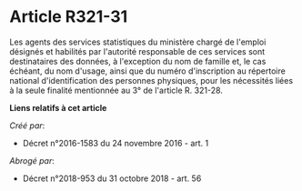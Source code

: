 # Article R321-31

Les agents des services statistiques du ministère chargé de l'emploi désignés et habilités par l'autorité responsable de ces
services sont destinataires des données, à l'exception du nom de famille et, le cas échéant, du nom d'usage, ainsi que du
numéro d'inscription au répertoire national d'identification des personnes physiques, pour les nécessités liées à la seule
finalité mentionnée au 3° de l'article R. 321-28.

**Liens relatifs à cet article**

_Créé par_:

  - Décret n°2016-1583 du 24 novembre 2016 - art. 1

_Abrogé par_:

  - Décret n°2018-953 du 31 octobre 2018 - art. 56
